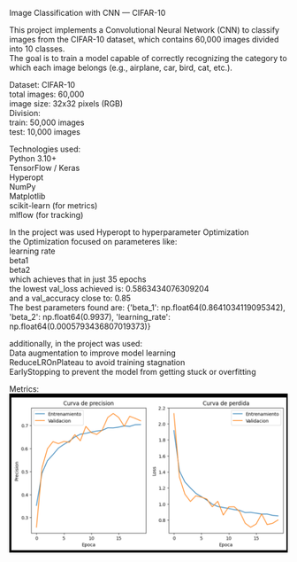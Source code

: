 Image Classification with CNN — CIFAR-10  

This project implements a Convolutional Neural Network (CNN) to classify images from the CIFAR-10 dataset, which contains 60,000 images divided into 10 classes.  
The goal is to train a model capable of correctly recognizing the category to which each image belongs (e.g., airplane, car, bird, cat, etc.).  

Dataset: CIFAR-10  
total images: 60,000  
image size: 32x32 pixels (RGB)  
Division:  
    train: 50,000 images  
    test: 10,000 images  

Technologies used:  
    Python 3.10+  
    TensorFlow / Keras  
    Hyperopt  
    NumPy  
    Matplotlib  
    scikit-learn (for metrics)  
    mlflow (for tracking)  

In the project was used Hyperopt to hyperparameter Optimization  
the Optimization focused on parameteres like:  
    learning rate  
    beta1  
    beta2  
which achieves that in just 35 epochs  
the lowest val_loss achieved is: 0.5863434076309204  
and a val_accuracy close to: 0.85  
The best parameters found are: {'beta_1': np.float64(0.8641034119095342), 'beta_2': np.float64(0.9937), 'learning_rate': np.float64(0.0005793436807019373)}  

additionally, in the project was used:  
    Data augmentation to improve model learning  
    ReduceLROnPlateau to avoid training stagnation  
    EarlyStopping to prevent the model from getting stuck or overfitting  

Metrics:
![val_loss and val_accuracy for epochs](../images/Metrics.png)


